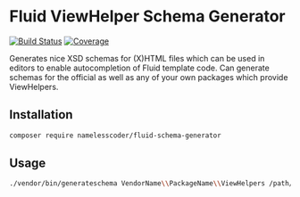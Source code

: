 Fluid ViewHelper Schema Generator
=================================

[![Build Status](https://img.shields.io/travis/NamelessCoder/TYPO3.Fluid.SchemaGenerator.svg?style=flat-square)](https://travis-ci.org/NamelessCoder/TYPO3.Fluid.SchemaGenerator)
[![Coverage](https://img.shields.io/coveralls/NamelessCoder/TYPO3.Fluid.SchemaGenerator.svg?style=flat-square)](https://coveralls.io/r/NamelessCoder/TYPO3.Fluid.SchemaGenerator)

Generates nice XSD schemas for (X)HTML files which can be used in editors to enable
autocompletion of Fluid template code. Can generate schemas for the official as
well as any of your own packages which provide ViewHelpers.

Installation
------------

```bash
composer require namelesscoder/fluid-schema-generator
```

Usage
-----

```bash
./vendor/bin/generateschema VendorName\\PackageName\\ViewHelpers /path/to/ViewHelpers/ > schema.xsd
```
